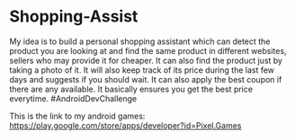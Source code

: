 # Shopping-Assist

My idea is to build a personal shopping assistant which can detect the product you are looking at and find the
same product in different websites, sellers who may provide it for cheaper. It can also find the product just by
taking a photo of it. It will also keep track of its price during the last few days and suggests if you should wait.
It can also apply the best coupon if there are any available. It basically ensures you get the best price
everytime.
#AndroidDevChallenge

This is the link to my android games: https://play.google.com/store/apps/developer?id=Pixel.Games

